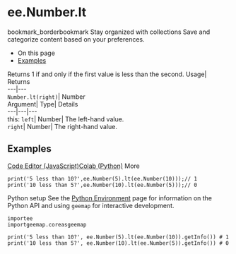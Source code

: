  
#  ee.Number.lt 
bookmark_borderbookmark Stay organized with collections  Save and categorize content based on your preferences.
  * On this page
  * [Examples](https://developers.google.com/earth-engine/apidocs/ee-number-lt#examples)


Returns 1 if and only if the first value is less than the second. 
Usage| Returns  
---|---  
`Number.lt(right)`| Number  
Argument| Type| Details  
---|---|---  
this: `left`| Number| The left-hand value.  
`right`| Number| The right-hand value.  
## Examples
[Code Editor (JavaScript)](https://developers.google.com/earth-engine/apidocs/ee-number-lt#code-editor-javascript-sample)[Colab (Python)](https://developers.google.com/earth-engine/apidocs/ee-number-lt#colab-python-sample) More
```
print('5 less than 10?',ee.Number(5).lt(ee.Number(10)));// 1
print('10 less than 5?',ee.Number(10).lt(ee.Number(5)));// 0
```
Python setup
See the [ Python Environment](https://developers.google.com/earth-engine/guides/python_install) page for information on the Python API and using `geemap` for interactive development.
```
importee
importgeemap.coreasgeemap
```
```
print('5 less than 10?', ee.Number(5).lt(ee.Number(10)).getInfo()) # 1
print('10 less than 5?', ee.Number(10).lt(ee.Number(5)).getInfo()) # 0
```

